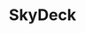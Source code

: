 ---
title: SkyDeck
image: "/assets/img/resources/entrepreneurship/skydeck.jpg"
description: Interdisciplinary platform of support and mentorship from strong network of industry experts. They also have a large and active network of investors, who attend the Demo Day at the end of each cohort session
categories:
  - Incubator
link: www.skydeck.berkeley.edu
---